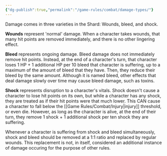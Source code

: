 ```yaml
---
{"dg-publish":true,"permalink":"/game-rules/combat/damage-types/"}
---
```


Damage comes in three varieties in the Shard: Wounds, bleed, and shock.

**Wounds** represent 'normal' damage. When a character takes wounds, that many hit points are removed immediately, and there is no other lingering effect.

**Bleed** represents ongoing damage. Bleed damage does not immediately remove hit points. Instead, at the end of a character's turn, that character loses 1 HP + 1 additional HP per 10 bleed that character is suffering, up to a maximum of the amount of bleed that they have. Then, they reduce their bleed by the same amount.
Although it is named bleed, other effects that deal damage slowly over time may cause bleed damage, such as toxins.

**Shock** represents disruption to a character's vitals. Shock doesn't cause a character to lose hit points on its own, but while a character has any shock, they are treated as if their hit points were that much lower. This CAN cause a character to fall below the [[Game Rules/Combat/Injury\|injury]] threshold, or even die. However, as long as the character is alive, at the end of their turn, they remove 1 shock + 1 additional shock per ten shock they are suffering.

Whenever a character is suffering from shock and bleed simultaneously, shock and bleed should be removed at a 1:1 ratio and replaced by regular wounds. This replacement is not, in itself, considered an additional instance of damage occuring for the purpose of other rules.